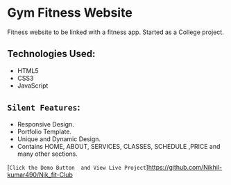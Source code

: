 # Gym Fitness Website

Fitness website to be linked with a fitness app. Started as a College project.

## Technologies Used:

* HTML5
* CSS3
* JavaScript

## `Silent Features`:

* Responsive Design.
* Portfolio Template.
* Unique and Dynamic Design.
* Contains HOME, ABOUT, SERVICES, CLASSES, SCHEDULE ,PRICE and many other sections.


[`Click the Demo Button  and View Live Project`]https://github.com/Nikhil-kumar490/Nik_fit-Club

